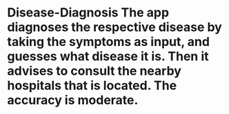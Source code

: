 # Disease-Diagnosis The app diagnoses the respective disease by taking the symptoms as input, and guesses what disease it is. Then it advises to consult the nearby hospitals that is located. The accuracy is moderate.
